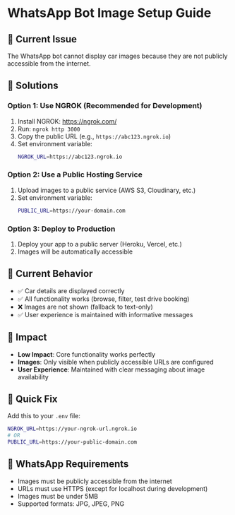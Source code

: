 # WhatsApp Bot Image Setup Guide

## 🚨 Current Issue
The WhatsApp bot cannot display car images because they are not publicly accessible from the internet.

## 🔧 Solutions

### Option 1: Use NGROK (Recommended for Development)
1. Install NGROK: https://ngrok.com/
2. Run: `ngrok http 3000`
3. Copy the public URL (e.g., `https://abc123.ngrok.io`)
4. Set environment variable:
   ```bash
   NGROK_URL=https://abc123.ngrok.io
   ```

### Option 2: Use a Public Hosting Service
1. Upload images to a public service (AWS S3, Cloudinary, etc.)
2. Set environment variable:
   ```bash
   PUBLIC_URL=https://your-domain.com
   ```

### Option 3: Deploy to Production
1. Deploy your app to a public server (Heroku, Vercel, etc.)
2. Images will be automatically accessible

## 📝 Current Behavior
- ✅ Car details are displayed correctly
- ✅ All functionality works (browse, filter, test drive booking)
- ❌ Images are not shown (fallback to text-only)
- ✅ User experience is maintained with informative messages

## 🎯 Impact
- **Low Impact**: Core functionality works perfectly
- **Images**: Only visible when publicly accessible URLs are configured
- **User Experience**: Maintained with clear messaging about image availability

## 🚀 Quick Fix
Add this to your `.env` file:
```bash
NGROK_URL=https://your-ngrok-url.ngrok.io
# OR
PUBLIC_URL=https://your-public-domain.com
```

## 📱 WhatsApp Requirements
- Images must be publicly accessible from the internet
- URLs must use HTTPS (except for localhost during development)
- Images must be under 5MB
- Supported formats: JPG, JPEG, PNG
